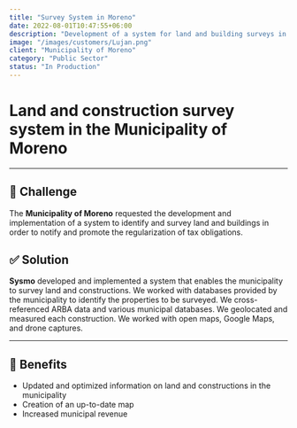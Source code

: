 ```yaml
---
title: "Survey System in Moreno"
date: 2022-08-01T10:47:55+06:00
description: "Development of a system for land and building surveys in the municipality"
image: "/images/customers/Lujan.png"
client: "Municipality of Moreno"
category: "Public Sector"
status: "In Production"
---
```

# Land and construction survey system in the Municipality of Moreno

---

## 🎯 Challenge

The **Municipality of Moreno** requested the development and implementation of a system to identify and survey land and buildings in order to notify and promote the regularization of tax obligations.

## ✅ Solution

**Sysmo** developed and implemented a system that enables the municipality to survey land and constructions. We worked with databases provided by the municipality to identify the properties to be surveyed. We cross-referenced ARBA data and various municipal databases. We geolocated and measured each construction. We worked with open maps, Google Maps, and drone captures.

---

## 🧩 Benefits

- Updated and optimized information on land and constructions in the municipality
- Creation of an up-to-date map
- Increased municipal revenue
